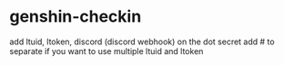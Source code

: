 # genshin-checkin
add ltuid, ltoken, discord (discord webhook) on the dot secret
add # to separate if you want to use multiple ltuid and ltoken
